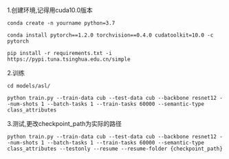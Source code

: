 1.创建环境,记得用cuda10.0版本
  
    conda create -n yourname python=3.7
 
    conda install pytorch==1.2.0 torchvision==0.4.0 cudatoolkit=10.0 -c pytorch
    
    pip install -r requirements.txt -i https://pypi.tuna.tsinghua.edu.cn/simple

 2.训练
 
    cd models/asl/
    
    python train.py --train-data cub --test-data cub --backbone resnet12 --num-shots 1 --batch-tasks 1 --train-tasks 60000 --semantic-type class_attributes 
 
 3.测试,更改checkpoint_path为实际的路径
 
    python train.py --train-data cub --test-data cub --backbone resnet12 --num-shots 1 --batch-tasks 1 --train-tasks 60000 --semantic-type class_attributes --testonly --resume --resume-folder {checkpoint_path}
      
  
